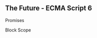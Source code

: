 ## The Future - ECMA Script 6

Promises <!-- .element: class="fragment bullet" -->

Block Scope <!-- .element: class="fragment" -->
